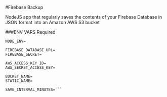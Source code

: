 #Firebase Backup

NodeJS app that regularly saves the contents of your Firebase Database in JSON format into an Amazon AWS S3 bucket

###ENV VARS Required
``` plaintext
NODE_ENV=

FIREBASE_DATABASE_URL=
FIREBASE_SECRET=

AWS_ACCESS_KEY_ID=
AWS_SECRET_ACCESS_KEY=

BUCKET_NAME=
STATIC_NAME=

SAVE_INTERVAL_MINUTES=```